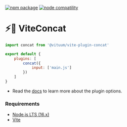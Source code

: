 <a href="https://npmjs.com/package/@vituum/vite-plugin-concat"><img src="https://img.shields.io/npm/v/@vituum/vite-plugin-concat.svg" alt="npm package"></a>
<a href="https://nodejs.org/en/about/releases/"><img src="https://img.shields.io/node/v/@vituum/vite-plugin-concat.svg" alt="node compatility"></a>

# ⚡️🔗 ViteConcat

```js
import concat from '@vituum/vite-plugin-concat'

export default {
    plugins: [
        concat({
            input: ['main.js']
        })
    ]
}
```

* Read the [docs](https://vituum.dev/plugins/concat.html) to learn more about the plugin options.

### Requirements

- [Node.js LTS (16.x)](https://nodejs.org/en/download/)
- [Vite](https://vitejs.dev/)
